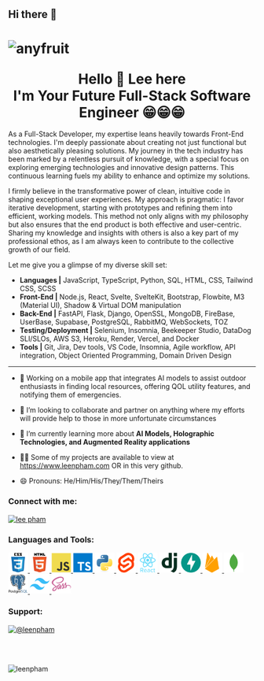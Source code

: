 ## Hi there 👋

<h1 align="center">
  <p align="left"> 
    <img src="https://komarev.com/ghpvc/?username=leenpham&label=Profile%20views&color=0e75b6&style=flat" alt="anyfruit" /> 
  </p>
  Hello 👋 Lee here 
  <br/>
  I'm Your Future Full-Stack Software Engineer 😁😁😁
</h1>

As a Full-Stack Developer, my expertise leans heavily towards Front-End technologies. I'm deeply passionate about creating not just functional but also aesthetically pleasing solutions. My journey in the tech industry has been marked by a relentless pursuit of knowledge, with a special focus on exploring emerging technologies and innovative design patterns. This continuous learning fuels my ability to enhance and optimize my solutions.

I firmly believe in the transformative power of clean, intuitive code in shaping exceptional user experiences. My approach is pragmatic: I favor iterative development, starting with prototypes and refining them into efficient, working models. This method not only aligns with my philosophy but also ensures that the end product is both effective and user-centric. Sharing my knowledge and insights with others is also a key part of my professional ethos, as I am always keen to contribute to the collective growth of our field.

Let me give you a glimpse of my diverse skill set:

* **Languages |** JavaScript, TypeScript, Python, SQL, HTML, CSS, Tailwind CSS, SCSS
* **Front-End |** Node.js, React, Svelte, SvelteKit, Bootstrap, Flowbite, M3 (Material UI), Shadow & Virtual DOM manipulation
* **Back-End |** FastAPI, Flask, Django, OpenSSL, MongoDB, FireBase, UserBase, Supabase, PostgreSQL, RabbitMQ, WebSockets, TOZ 
* **Testing/Deployment |** Selenium, Insomnia, Beekeeper Studio, DataDog SLI/SLOs, AWS S3, Heroku, Render, Vercel, and Docker
* **Tools |** Git, Jira, Dev tools, VS Code, Insomnia, Agile workflow, API integration, Object Oriented Programming, Domain Driven Design

<!--

space???
## Skills

### Languages & Frameworks:
- **Programming Languages:** JavaScript, TypeScript, Python, SQL.
- **Web Styling & Layout:** HTML, CSS, Tailwind CSS, SCSS.

### Front-End Development:
- **Core Technologies:** Node.js, React, Svelte, SvelteKit.
- **Frameworks & Libraries:** Bootstrap, Flowbite, M3 (Material UI); Expertise in DOM manipulation.

### Back-End Development:
- **Frameworks:** FastAPI, Flask, Django, OpenSSL.
- **Databases:** MongoDB, FireBase, UserBase, Supabase, PostgreSQL.
- **Communication & Messaging:** RabbitMQ, WebSockets, TOZ.

### Testing & Deployment:
- **Testing Tools:** Selenium, Insomnia, Beekeeper Studio.
- **Deployment & Monitoring:** DataDog SLI/SLOs, AWS S3, Heroku, Render, Vercel, Docker.

### Development Tools & Practices:
- **Project Management & Tools:** Git, Jira, VS Code.
- **Methodologies:** Agile workflow, API integration, Object-Oriented Programming, Domain-Driven Design.
-->

<hr/>


- 🔭 Working on a mobile app that integrates AI models to assist outdoor enthusiasts in finding local resources, offering QOL utility features, and notifying them of emergencies.

- 👯 I’m looking to collaborate and partner on anything where my efforts will provide help to those in more unfortunate circumstances
  
- 🚀 I’m currently learning more about **AI Models, Holographic Technologies, and Augmented Reality applications** 

- 👨‍💻 Some of my projects are available to view at https://www.leenpham.com OR in this very github.

- 😄 Pronouns: He/Him/His/They/Them/Theirs
  
<!--
- ❤️ I stand in solidarity with those who are under-represented within our tech communities:
  
<img src="https://static.dezeen.com/uploads/2018/06/lgbt-pride-flag-redesign-hero.jpg" alt="Image" style="width: 18%;"> <img src="https://women-in-tech.org/wp-content/uploads/2019/10/logo-womenintech-global.png" alt="Image" style="width: 25%;">
-->



<!--
- Slack Groups:
-->

<h3 align="left">Connect with me:</h3>
<p align="left">
<a href="https://linkedin.com/in/lee-n-pham" target="blank"><img align="center" src="https://raw.githubusercontent.com/rahuldkjain/github-profile-readme-generator/master/src/images/icons/Social/linked-in-alt.svg" alt="lee pham" height="30" width="40" /></a>
</p>

<h3 align="left">Languages and Tools:</h3>

<p align="left"> 
<a href="https://www.w3schools.com/css/" target="_blank" rel="noreferrer"> 
  <img src="https://raw.githubusercontent.com/devicons/devicon/master/icons/css3/css3-original-wordmark.svg" alt="css3" width="40" height="40"/> 
</a> 

<a href="https://www.w3.org/html/" target="_blank" rel="noreferrer"> 
  <img src="https://raw.githubusercontent.com/devicons/devicon/master/icons/html5/html5-original-wordmark.svg" alt="html5" width="40" height="40"/> 
</a> 

<a href="https://developer.mozilla.org/en-US/docs/Web/JavaScript" target="_blank" rel="noreferrer"> 
  <img src="https://raw.githubusercontent.com/devicons/devicon/master/icons/javascript/javascript-original.svg" alt="javascript" width="40" height="40"/> 
</a> 

<a href="https://www.typescriptlang.org/" target="_blank" rel="noreferrer"> 
  <img src="https://raw.githubusercontent.com/devicons/devicon/master/icons/typescript/typescript-original.svg" alt="typescript" width="40" height="40"/> 
</a> 

<a href="https://www.python.org" target="_blank" rel="noreferrer"> 
  <img src="https://raw.githubusercontent.com/devicons/devicon/master/icons/python/python-original.svg" alt="python" width="40" height="40"/> 
</a> 

<a href="https://www.svelte.dev" target="_blank" rel="noreferrer"> 
  <img src="https://raw.githubusercontent.com/devicons/devicon/master/icons/svelte/svelte-original.svg" alt="svelte" width="40" height="40"/> 
</a> 

<a href="https://reactjs.org/" target="_blank" rel="noreferrer"> 
  <img src="https://raw.githubusercontent.com/devicons/devicon/master/icons/react/react-original-wordmark.svg" alt="react" width="40" height="40"/> 
</a> 

<a href="https://www.djangoproject.com" target="_blank" rel="noreferrer"> 
  <img src="https://raw.githubusercontent.com/devicons/devicon/master/icons/django/django-plain.svg" alt="django" width="40" height="40"/> 
</a> 

<a href="https://www.fastapi.tiangolo.com" target="_blank" rel="noreferrer"> 
  <img src="https://raw.githubusercontent.com/devicons/devicon/master/icons/fastapi/fastapi-plain.svg" alt="fastapi" width="40" height="40"/> 
</a> 

<a href="https://www.firebase.com" target="_blank" rel="noreferrer"> 
  <img src="https://raw.githubusercontent.com/devicons/devicon/master/icons/firebase/firebase-plain.svg" alt="firebase" width="40" height="40"/> 
</a> 

<a href="https://www.mongodb.com" target="_blank" rel="noreferrer"> 
  <img src="https://raw.githubusercontent.com/devicons/devicon/master/icons/mongodb/mongodb-plain.svg" alt="mongodb" width="40" height="40"/> 
</a> 

<a href="https://www.postgresql.org" target="_blank" rel="noreferrer"> 
  <img src="https://raw.githubusercontent.com/devicons/devicon/master/icons/postgresql/postgresql-original-wordmark.svg" alt="postgresql" width="40" height="40"/> 
</a> 

<a href="https://www.tailwindcss.com" target="_blank" rel="noreferrer"> 
  <img src="https://raw.githubusercontent.com/devicons/devicon/master/icons/tailwindcss/tailwindcss-plain.svg" alt="tailwindcss" width="40" height="40"/> 
</a> 

<a href="https://sass-lang.com" target="_blank" rel="noreferrer"> 
  <img src="https://raw.githubusercontent.com/devicons/devicon/master/icons/sass/sass-original.svg" alt="sass" width="40" height="40"/> 
</a> 
</p>

<h3 align="left">Support:</h3>
<p><a href="https://www.buymeacoffee.com/leenpham"> <img align="center" src="https://cdn.buymeacoffee.com/buttons/v2/default-yellow.png" height="50" width="210" alt="@leenpham" /></a></p><br><br>

<p><img align="center" src="https://github-readme-stats.vercel.app/api/top-langs?username=leenpham&show_icons=true&locale=en&layout=compact" alt="leenpham" /></p>




<!--
- ⚡️ Fun fact: In my free time, I enjoy flexing my creative muscles by 
    building gundam model kits (I'll make a blog link here eventually for my work), 
    playing computer games (use a similar list like below for what games I play and their logos): Destiny 2, league of legends, TFT, Among us,
    designing (include similar list like below for languages, where I show Adoble illustrator, photoshop, figma, inkscape, meshmixer, nomad, fusion360,3d printing
    Music I enjoy(list my favorite artists and maybe link to Marbles Spotify Playlist app
-->

<!--
<details>
  <summary>Languages: </summary>
    JavaScript, TypeScript, Python, SQL, HTML, CSS, Tailwind CSS, SCSS
</details>

<details>
  <summary>Front-End: </summary>
    Node.js, React, Svelte, SvelteKit, Bootstrap, Flowbite, M3 (Material UI), Shadow & Virtual DOM manipulation
</details>

<details>
  <summary>Back-End: </summary>
    FastAPI, Flask, Django, OpenSSL, MongoDB, FireBase, UserBase, PropelAuth, Supabase, PostgreSQL, RabbitMQ, WebSockets, TOZ 
</details>

<details>
  <summary>Testing/Deployment: </summary>
    Selenium, Insomnia, Beekeeper Studio, DataDog SLI/SLOs, AWS S3, Heroku, Render, Vercel, and Docker
</details>

<details>
  <summary>Tools: </summary>
    Git, Jira, Dev tools, VS Code, Insomnia, Agile workflow, API integration, Object Oriented Programming, Domain Driven Design
</details>
-->


<!--
**LeeNPham/LeeNPham** is a ✨ _special_ ✨ repository because its `README.md` (this file) appears on your GitHub profile.

Here are some ideas to get you started:

- 🔭 I’m currently working on ...
- 🌱 I’m currently learning ...
- 👯 I’m looking to collaborate on ...
- 🤔 I’m looking for help with ...
- 💬 Ask me about ...
- 📫 How to reach me: ...
- 😄 Pronouns: ...
- ⚡ Fun fact: ...
-->
